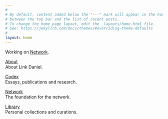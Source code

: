 ```yaml
---
#
# By default, content added below the "---" mark will appear in the home page
# between the top bar and the list of recent posts.
# To change the home page layout, edit the _layouts/home.html file.
# See: https://jekyllrb.com/docs/themes/#overriding-theme-defaults
#
layout: home
---
```


Working on [Network](https://netxork.com).

[About](/about)
<br>
About Link Daniel.

[Codex](/codex)
<br>
Essays, publications and research.

[Network](https://network.foundation)
<br>
The foundation for the network.

[Library](/library)
<br>
Personal collections and curations.
